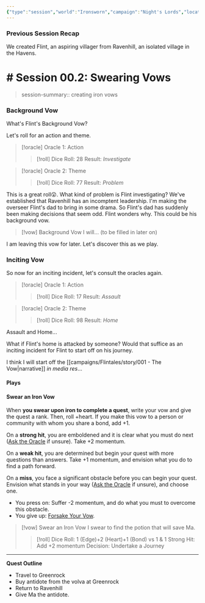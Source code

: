 ```yaml
---
{"type":"session","world":"Ironsworn","campaign":"Night's Lords","location":"","characters":["Flint"],"date":"2022-11-10","tags":[],"dg-publish":true,"alias":"Session 00.2: Swearing Vows","permalink":"/campaigns/flintales/sessions/session-00-2/","dgPassFrontmatter":true}
---
```



### Previous Session Recap

We created Flint, an aspiring villager from Ravenhill, an isolated village in the Havens.

# # Session 00.2: Swearing Vows
> session-summary:: creating iron vows

### Background Vow
What's Flint's Background Vow? 

Let's roll for an action and theme.

> [!oracle] Oracle 1: Action
>>[!roll]
>>Dice Roll: 28
>>Result: *Investigate*

> [!oracle] Oracle 2: Theme
>> [!roll] 
>> Dice Roll: 77
>> Result: *Problem*

This is a great roll😲. What kind of problem is Flint investigating? We've established that Ravenhill has an incomptent leadership. I'm making the overseer Flint's dad to bring in some drama. So Flint's dad has suddenly been making decisions that seem odd. Flint wonders why. This could be his background vow.

> [!vow] Background Vow
> I will... (to be filled in later on)

I am leaving this vow for later. Let's discover this as we play.

### Inciting Vow 

So now for an inciting incident, let's consult the oracles again.

> [!oracle] Oracle 1: Action
>>[!roll]
>>Dice Roll: 17
>>Result: *Assault*

> [!oracle] Oracle 2: Theme
>> [!roll] 
>> Dice Roll: 98
>> Result: *Home*


Assault and Home...

What if Flint's home is attacked by someone? Would that suffice as an inciting incident for Flint to start off on his journey.

I think I will start off the [[campaigns/Flintales/story/001 - The Vow\|narrative]] *in media res*...


#### Plays



<div class="transclusion internal-embed is-loaded"><div class="markdown-embed">



#### Swear an Iron Vow

When **you swear upon iron to complete a quest**, write your vow and give the quest a rank. Then, roll +heart. If you make this vow to a person or community with whom you share a bond, add +1.

On a **strong hit**, you are emboldened and it is clear what you must do next ([Ask the Oracle](#Ask-the-Oracle) if unsure). Take +2 momentum.

On a **weak hit**, you are determined but begin your quest with more questions than answers. Take +1 momentum, and envision what you do to find a path forward.

On a **miss**, you face a significant obstacle before you can begin your quest. Envision what stands in your way ([Ask the Oracle](#Ask-the-Oracle) if unsure), and choose one.

* You press on: Suffer -2 momentum, and do what you must to overcome this obstacle.
* You give up: [Forsake Your Vow](#Forsake-Your-Vow).


</div></div>


> [!vow] Swear an Iron Vow
> I swear to find the potion that will save Ma.
>>[!roll]
>> Dice Roll:  1 (Edge)+2 (Heart)+1 (Bond) vs 1 & 1 
>> Strong Hit: Add +2 momentum
>> Decision: Undertake a Journey

---

**Quest Outline**
- Travel to Greenrock
- Buy antidote from the volva at Greenrock
- Return to Ravenhill
- Give Ma the antidote.

